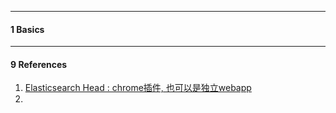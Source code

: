 ------

#### 1 Basics







-----

#### 9  References

1. [Elasticsearch Head : chrome插件, 也可以是独立webapp](http://mobz.github.io/elasticsearch-head/)
2. 